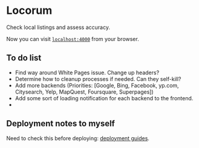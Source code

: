 # Locorum

Check local listings and assess accuracy.

Now you can visit [`localhost:4000`](http://localhost:4000) from your browser.

## To do list

- Find way around White Pages issue. Change up headers?
- Determine how to cleanup processes if needed. Can they self-kill?
- Add more backends (Priorities: [Google, Bing, Facebook, yp.com, Citysearch, Yelp, MapQuest, Foursquare, Superpages])
- Add some sort of loading notification for each backend to the frontend.
- 

## Deployment notes to myself

Need to check this before deploying: [deployment guides](http://www.phoenixframework.org/docs/deployment).
